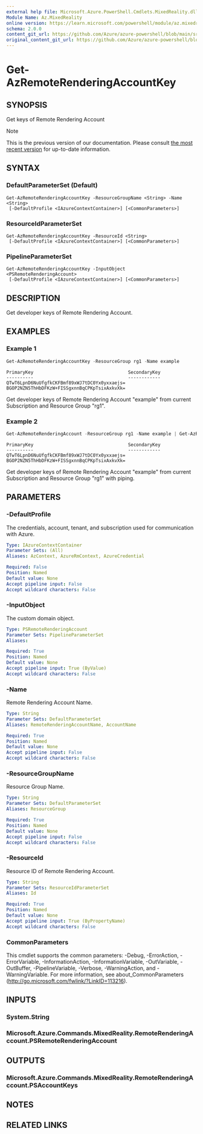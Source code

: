 ```yaml
---
external help file: Microsoft.Azure.PowerShell.Cmdlets.MixedReality.dll-Help.xml
Module Name: Az.MixedReality
online version: https://learn.microsoft.com/powershell/module/az.mixedreality/get-azremoterenderingaccountkey
schema: 2.0.0
content_git_url: https://github.com/Azure/azure-powershell/blob/main/src/MixedReality/MixedReality/help/Get-AzRemoteRenderingAccountKey.md
original_content_git_url: https://github.com/Azure/azure-powershell/blob/main/src/MixedReality/MixedReality/help/Get-AzRemoteRenderingAccountKey.md
---
```


# Get-AzRemoteRenderingAccountKey

## SYNOPSIS
Get keys of Remote Rendering Account

> [!NOTE]
>This is the previous version of our documentation. Please consult [the most recent version](/powershell/module/az.mixedreality/get-azremoterenderingaccountkey) for up-to-date information.

## SYNTAX

### DefaultParameterSet (Default)
```
Get-AzRemoteRenderingAccountKey -ResourceGroupName <String> -Name <String>
 [-DefaultProfile <IAzureContextContainer>] [<CommonParameters>]
```

### ResourceIdParameterSet
```
Get-AzRemoteRenderingAccountKey -ResourceId <String>
 [-DefaultProfile <IAzureContextContainer>] [<CommonParameters>]
```

### PipelineParameterSet
```
Get-AzRemoteRenderingAccountKey -InputObject <PSRemoteRenderingAccount>
 [-DefaultProfile <IAzureContextContainer>] [<CommonParameters>]
```

## DESCRIPTION
Get developer keys of Remote Rendering Account.

## EXAMPLES

### Example 1
```powershell
Get-AzRemoteRenderingAccountKey -ResourceGroup rg1 -Name example
```

```output
PrimaryKey                                   SecondaryKey
----------                                   ------------
QTwT6LpnD6NuUfgfkCKFBmf89xWJ7tDC0Yx0yxxaejs= BGOP2NZN5ThHbDFKzW+FISSgxnnBqCPKpTsixAxkvXk=
```

Get developer keys of Remote Rendering Account "example" from current Subscription and Resource Group "rg1".

### Example 2
```powershell
Get-AzRemoteRenderingAccount -ResourceGroup rg1 -Name example | Get-AzRemoteRenderingAccountKey
```

```output
PrimaryKey                                   SecondaryKey
----------                                   ------------
QTwT6LpnD6NuUfgfkCKFBmf89xWJ7tDC0Yx0yxxaejs= BGOP2NZN5ThHbDFKzW+FISSgxnnBqCPKpTsixAxkvXk=
```

Get developer keys of Remote Rendering Account "example" from current Subscription and Resource Group "rg1" with piping.

## PARAMETERS

### -DefaultProfile
The credentials, account, tenant, and subscription used for communication with Azure.

```yaml
Type: IAzureContextContainer
Parameter Sets: (All)
Aliases: AzContext, AzureRmContext, AzureCredential

Required: False
Position: Named
Default value: None
Accept pipeline input: False
Accept wildcard characters: False
```

### -InputObject
The custom domain object.

```yaml
Type: PSRemoteRenderingAccount
Parameter Sets: PipelineParameterSet
Aliases:

Required: True
Position: Named
Default value: None
Accept pipeline input: True (ByValue)
Accept wildcard characters: False
```

### -Name
Remote Rendering Account Name.

```yaml
Type: String
Parameter Sets: DefaultParameterSet
Aliases: RemoteRenderingAccountName, AccountName

Required: True
Position: Named
Default value: None
Accept pipeline input: False
Accept wildcard characters: False
```

### -ResourceGroupName
Resource Group Name.

```yaml
Type: String
Parameter Sets: DefaultParameterSet
Aliases: ResourceGroup

Required: True
Position: Named
Default value: None
Accept pipeline input: False
Accept wildcard characters: False
```

### -ResourceId
Resource ID of Remote Rendering Account.

```yaml
Type: String
Parameter Sets: ResourceIdParameterSet
Aliases: Id

Required: True
Position: Named
Default value: None
Accept pipeline input: True (ByPropertyName)
Accept wildcard characters: False
```

### CommonParameters
This cmdlet supports the common parameters: -Debug, -ErrorAction, -ErrorVariable, -InformationAction, -InformationVariable, -OutVariable, -OutBuffer, -PipelineVariable, -Verbose, -WarningAction, and -WarningVariable.
For more information, see about_CommonParameters (http://go.microsoft.com/fwlink/?LinkID=113216).

## INPUTS

### System.String

### Microsoft.Azure.Commands.MixedReality.RemoteRenderingAccount.PSRemoteRenderingAccount

## OUTPUTS

### Microsoft.Azure.Commands.MixedReality.RemoteRenderingAccount.PSAccountKeys

## NOTES

## RELATED LINKS
